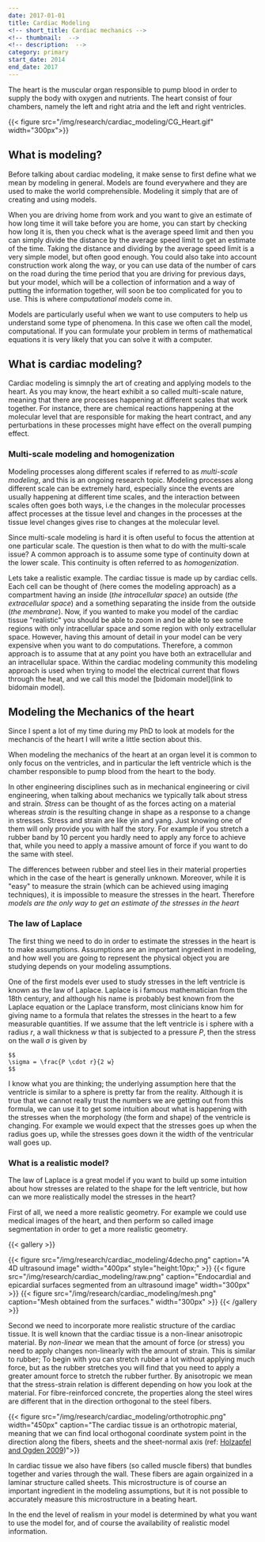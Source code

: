 ```yaml
---
date: 2017-01-01
title: Cardiac Modeling
<!-- short_title: Cardiac mechanics -->
<!-- thumbnail:  -->
<!-- description:  -->
category: primary
start_date: 2014
end_date: 2017
---
```


The heart is the muscular organ responsible to pump blood in order to
supply the body with oxygen and nutrients. The heart consist of four
chambers, namely the left and right atria and the left and right
ventricles.

{{< figure src="/img/research/cardiac_modeling/CG_Heart.gif" width="300px">}}

## What is modeling?

Before talking about cardiac modeling, it make sense to first define what we mean by modeling in general. Models are found everywhere and they are used to make the world comprehensible. Modeling it simply that are of creating and using models.

When you are driving home from work and you want to give an estimate of how long time it will take before you are home, you can start by checking how long it is, then you check what is the average speed limit and then you can simply divide the distance by the average speed limit to get an estimate of the time.
Taking the distance and dividing by the average speed limit is a very simple model, but often good enough. You could also take into account construction work along the way, or you can use data of the number of cars on the road during the time period that you are driving for previous days, but your model, which will be a collection of information and a way of putting the information together, will soon be too complicated for you to use. This is where *computational models* come in.

Models are particularly useful when we want to use computers to help us understand some type of phenomena. In this case we often call the model, computational. If you can formulate your problem in terms of mathematical equations it is very likely that you can solve it with a computer.

## What is cardiac modeling?

Cardiac modeling is simnply the art of creating and applying models to the heart. As you may know, the heart exhibit a so called multi-scale nature, meaning that there are processes happening at different scales that work together. For instance, there are chemical reactions happening at the molecular level that are responsible for making the heart contract, and any perturbations in these processes might have effect on the overall pumping effect.


### Multi-scale modeling and homogenization

Modeling processes along different scales if referred to as *multi-scale modeling*, and this is an ongoing research topic. Modeling processes along different scale can be extremely hard, especially since the events are usually happening at different time scales, and the interaction between scales often goes both ways, i.e the changes in the molecular processes affect processes at the tissue level and changes in the processes at the tissue level changes gives rise to changes at the molecular level.

Since multi-scale modeling is hard it is often useful to focus the attention at one particular scale. The question is then what to do with the multi-scale issue? A common approach is to assume some type of continuity down at the lower scale. This continuity is often referred to as *homogenization*.

Lets take a realistic example. The cardiac tissue is made up by cardiac cells. Each cell can be thought of (here comes the modeling approach) as a compartment having an inside (*the intracellular space*) an outside (*the extracellular space*) and a something separating the inside from the outside (*the membrane*). Now, if you wanted to make you model of the cardiac tissue "realistic" you should be able to zoom in and be able to see some regions with only intracellular space and some region with only extracellular space. However, having this amount of detail in your model can be very expensive when you want to do computations. Therefore, a common approach is to assume that at any point you have both an extracellular and an intracellular space. Within the cardiac modeling community this modeling approach is used when trying to model the electrical current that flows through the heat, and we call this model the [bidomain model](link to bidomain model).

## Modeling the Mechanics of the heart

Since I spent a lot of my time during my PhD to look at models for the mechancis of the heart I will write a little section about this.

When modeling the mechanics of the heart at an organ level
it is common to only focus on the ventricles, and in particular the
left ventricle which is the chamber responsible to pump blood from the
heart to the body.

In other engineering disciplines such as in mechanical engineering or civil engineering, when talking about mechanics we typically talk about stress and strain. *Stress* can be thought of as the forces acting on a material whereas *strain* is the resulting change in shape as a response to a change in stresses. Stress and strain are like yin and yang. Just knowing one of them will only provide you with half the story. For example if you stretch a rubber band by 10 percent you hardly need to apply any force to achieve that, while you need to apply a massive amount of force if you want to do the same with steel.

The differences between rubber and steel lies in their material properties which in the case of the heart is generally unknown. Moreover, while it is "easy" to measure the strain (which can be achieved using imaging techniques), it is impossible to measure the stresses in the heart. Therefore *models are the only way to get an estimate of the stresses in the heart*


### The law of Laplace

The first thing we need to do in order to estimate the stresses in the heart is to make assumptions. Assumptions are an important ingredient in modeling, and how well you are going to represent the physical object you are studying depends on your modeling assumptions.

One of the first models ever used to study stresses in the left ventricle is known as the law of Laplace. Laplace is i famous mathematician from the 18th century, and although his name is probably best known from the Laplace equation or the Laplace transform, most clinicians know him for giving name to a formula that relates the stresses in the heart to a few measurable quantities. If we assume that the left ventricle is i sphere with a radius $r$, a wall thickness $w$ that is subjected to a pressure $P$, then the stress on the wall $\sigma$ is given by
```
$$
\sigma = \frac{P \cdot r}{2 w}
$$
```
I know what you are thinking; the underlying assumption here that the ventricle is similar to a sphere is pretty far from the reality. Although it is true that we cannot really trust the numbers we are getting out from this formula, we can use it to get some intuition about what is happening with the stresses when the morphology (the form and shape) of the ventricle is changing. For example we would expect that the stresses goes up when the radius goes up, while the stresses goes down it the width of the ventricular wall goes up.


### What is a realistic model?
The law of Laplace is a great model if you want to build up some intuition about how stresses are related to the shape for the left ventricle, but how can we more realistically model the stresses in the heart?

First of all, we need a more realistic geometry. For example we could use medical images of the heart, and then perform so called image segmentation in order to get a more realistic geometry.

{{< gallery   >}}

{{< figure src="/img/research/cardiac_modeling/4decho.png" caption="A 4D ultrasound image" width="400px" style="height:10px;" >}}
{{< figure src="/img/research/cardiac_modeling/raw.png" caption="Endocardial and epicardial surfaces segmented from an ultrasound image" width="300px"  >}}
{{< figure src="/img/research/cardiac_modeling/mesh.png" caption="Mesh obtained from the surfaces." width="300px" >}}
{{< /gallery >}}


Second we need to incorporate more realistic structure of the cardiac tissue. It is well known that the cardiac tissue is a non-linear anisotropic material.
By *non-linear* we mean that the amount of force (or stress) you need to apply changes non-linearly with the amount of strain. This is similar to rubber; To begin with you can stretch rubber a lot without applying much force, but as the rubber stretches you will find that you need to apply a greater amount force to stretch the rubber further. By anisotropic we mean that the stress-strain relation is different depending on how you look at the material. For fibre-reinforced concrete, the properties along the steel wires are different that in the direction orthogonal to the steel fibers.


<!-- {{< gallery  >}} -->
{{< figure src="/img/research/cardiac_modeling/orthotrophic.png" width="450px" caption="The cardiac tissue is an orthotropic material, meaning that we can find local orthogonal coordinate system point in the direction along the fibers, sheets and the sheet-normal axis (ref: [Holzapfel and Ogden 2009](http://rsta.royalsocietypublishing.org/content/367/1902/3445.short))">}}
<!-- {{< /gallery >}} -->

In cardiac tissue we also have fibers (so called muscle fibers) that bundles together and varies through the wall. These fibers are again orgainized in a laminar structure called sheets. This microstructure is of course an important ingredient in the modeling assumptions, but it is not possible to accurately measure this microstructure in a beating heart.

In the end the level of realism in your model is determined by what you want to use the model for, and of course the availability of realistic model information.
